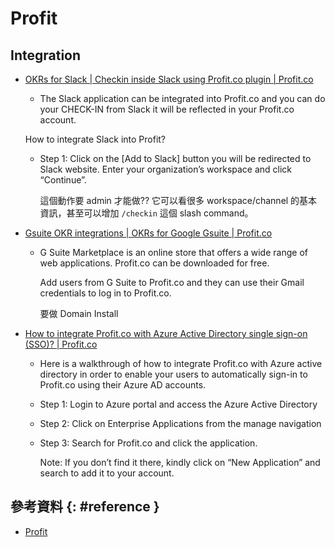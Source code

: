# Profit

## Integration

  - [OKRs for Slack \| Checkin inside Slack using Profit\.co plugin \| Profit\.co](https://www.profit.co/integrations/okrs-for-slack/)

      - The Slack application can be integrated into Profit.co and you can do your CHECK-IN from Slack it will be reflected in your Profit.co account.

    How to integrate Slack into Profit?

      - Step 1: Click on the [Add to Slack]  button you will be redirected to Slack website. Enter your organization’s workspace and click “Continue”.

        這個動作要 admin 才能做?? 它可以看很多 workspace/channel 的基本資訊，甚至可以增加 `/checkin` 這個 slash command。

  - [Gsuite OKR integrations \| OKRs for Google Gsuite \| Profit\.co](https://www.profit.co/integrations/okrs-for-g-suite/)

      - G Suite Marketplace is an online store that offers a wide range of web applications. Profit.co can be downloaded for free.

        Add users from G Suite to Profit.co and they can use their Gmail credentials to log in to Profit.co.

        要做 Domain Install

  - [How to integrate Profit.co with Azure Active Directory single sign-on (SSO)? | Profit\.co](https://www.profit.co/integrations/okrs-for-azure-ad/)

      - Here is a walkthrough of how to integrate Profit.co with Azure active directory in order to enable your users to automatically sign-in to Profit.co using their Azure AD accounts.

      - Step 1: Login to Azure portal and access the Azure Active Directory
      - Step 2: Click on Enterprise Applications from the manage navigation
      - Step 3: Search for Profit.co and click the application.

        Note: If you don’t find it there, kindly click on “New Application” and search to add it to your account.

## 參考資料 {: #reference }

  - [Profit](https://www.profit.co/)
